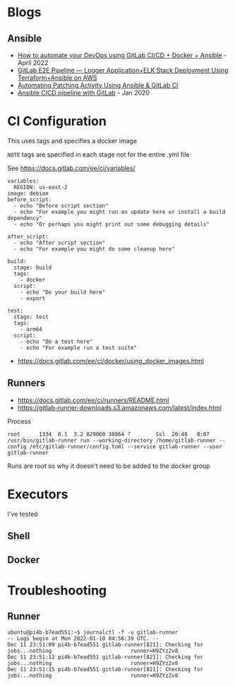# Blogs

## Ansible
- [How to automate your DevOps using GitLab CI/CD + Docker + Ansible](https://medium.com/@a.golmirzaei/how-to-automate-your-devops-using-gitlab-ci-cd-docker-ansible-a32de7a116fc) - April 2022
- [GitLab E2E Pipeline — Logger Application+ELK Stack Deployment Using Terraform+Ansible on AWS](https://awstip.com/gitlab-e2e-pipeline-logger-application-elk-stack-deployment-using-terraform-ansible-on-aws-78e5d94bd088)
- [Automating Patching Activity Using Ansible & GitLab CI](https://aws.plainenglish.io/automating-patching-activity-using-ansible-gitlab-ci-f63747515a12)
- [Ansible CICD pipeline with GitLab](https://kruyt.org/ansible-ci-with-gitlab/) - Jan 2020


# CI Configuration

This uses tags and specifies a docker image

`NOTE` tags are specified in each stage not for the entire .yml file

See https://docs.gitlab.com/ee/ci/variables/

```
variables:
  REGION: us-east-2
image: debian
before_script:
  - echo "Before script section"
  - echo "For example you might run an update here or install a build dependency"
  - echo "Or perhaps you might print out some debugging details"

after_script:
  - echo "After script section"
  - echo "For example you might do some cleanup here"

build:
  stage: build
  tags:
    - docker
  script:
    - echo "Do your build here"
    - export

test:
  stage: test
  tags:
    - arm64
  script:
    - echo "Do a test here"
    - echo "For example run a test suite"
```

- https://docs.gitlab.com/ee/ci/docker/using_docker_images.html


## Runners

- https://docs.gitlab.com/ee/ci/runners/README.html 
- https://gitlab-runner-downloads.s3.amazonaws.com/latest/index.html


Process

```
root      1334  0.1  3.2 829060 30864 ?        Ssl  20:48   0:07 /usr/bin/gitlab-runner run --working-directory /home/gitlab-runner --config /etc/gitlab-runner/config.toml --service gitlab-runner --user gitlab-runner
```

Runs are root so why it doesn't need to be added to the docker group

# Executors

I've tested

## Shell

## Docker

# Troubleshooting

## Runner

```
ubuntu@pi4b-b7ead551:~$ journalctl -f -u gitlab-runner
-- Logs begin at Mon 2022-01-10 04:56:39 UTC. --
Dec 11 23:51:09 pi4b-b7ead551 gitlab-runner[821]: Checking for jobs...nothing                         runner=H9ZYz2v8
Dec 11 23:51:12 pi4b-b7ead551 gitlab-runner[821]: Checking for jobs...nothing                         runner=H9ZYz2v8
Dec 11 23:51:15 pi4b-b7ead551 gitlab-runner[821]: Checking for jobs...nothing                         runner=H9ZYz2v8
```


